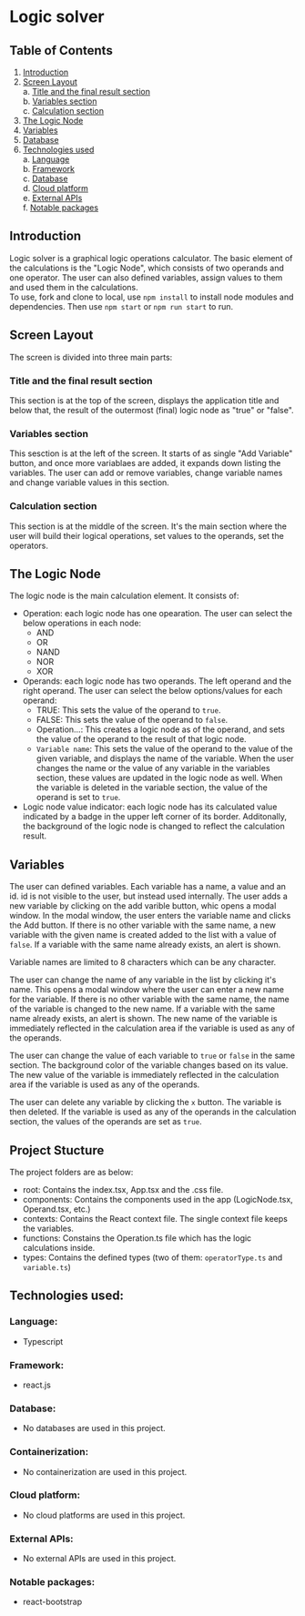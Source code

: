 # Logic solver
## Table of Contents
1. [Introduction](#introduction)</br>
2. [Screen Layout](#screen-layout)</br>
  a. [Title and the final result section](#yitle-and-the-final-result-section)</br>
  b. [Variables section](#variables-section)</br>
  c. [Calculation section](#calculation-section)</br>
3. [The Logic Node](#the-logic-node)</br>
4. [Variables](#variables)</br>
5. [Database](#database)</br>
6. [Technologies used](#technologies-used)</br>
  a. [Language](#language)</br>
  b. [Framework](#framework)</br>
  c. [Database](#techdatabase)</br>
  d. [Cloud platform](#cloud-platform)</br>
  e. [External APIs](#external-apis)</br>
  f. [Notable packages](#notable-packages)</br>


## Introduction
Logic solver is a graphical logic operations calculator. The basic element of the calculations is the "Logic Node", which consists of two operands and one operator. The user can also defined variables, assign values to them and used them in the calculations.
</br>
To use, fork and clone to local, use `npm install` to install node modules and dependencies. Then use `npm start` or `npm run start` to run.
</br>

## Screen Layout
The screen is divided into three main parts:

### Title and the final result section
This section is at the top of the screen, displays the application title and below that, the result of the outermost (final) logic node as "true" or "false".

### Variables section
This sesction is at the left of the screen. It starts of as single "Add Variable" button, and once more variablaes are added, it expands down listing the variables. The user can add or remove variables, change variable names and change variable values in this section.

### Calculation section
This section is at the middle of the screen. It's the main section where the user will build their logical operations, set values to the operands, set the operators.

## The Logic Node
The logic node is the main calculation element. It consists of:
- Operation: each logic node has one opearation. The user can select the below operations in each node:
    - AND
    - OR
    - NAND
    - NOR
    - XOR
- Operands: each logic node has two operands. The left operand and the right operand. The user can select the below options/values for each operand:
    - TRUE: This sets the value of the operand to `true`.
    - FALSE: This sets the value of the operand to `false`.
    - Operation...: This creates a logic node as of the operand, and sets the value of the operand to the result of that logic node.
    - `Variable name`: This sets the value of the operand to the value of the given variable, and displays the name of the variable. When the user changes the name or the value of any variable in the variables section, these values are updated in the logic node as well. When the variable is deleted in the variable section, the value of the operand is set to `true`.
- Logic node value indicator: each logic node has its calculated value indicated by a badge in the upper left corner of its border. Additonally, the background of the logic node is changed to reflect the calculation result.

## Variables
The user can defined variables. Each variable has a name, a value and an id. id is not visible to the user, but instead used internally. The user adds a new variable by clicking on the add varible button, whic opens a modal window. In the modal window, the user enters the variable name and clicks the Add button. If there is no other variable with the same name, a new variable with the given name is created added to the list with a value of `false`. If a variable with the same name already exists, an alert is shown.

Variable names are limited to 8 characters which can be any character.

The user can change the name of any variable in the list by clicking it's name. This opens a modal window where the user can enter a new name for the variable. If there is no other variable with the same name, the name of the variable is changed to the new name. If a variable with the same name already exists, an alert is shown. The new name of the variable is immediately reflected in the calculation area if the variable is used as any of the operands.

The user can change the value of each variable to `true` or `false` in the same section. The background color of the variable changes based on its value. The new value of the variable is immediately reflected in the calculation area if the variable is used as any of the operands.

The user can delete any variable by clicking the `x` button. The variable is then deleted. If the variable is used as any of the operands in the calculation section, the values of the operands are set as `true`.

## Project Stucture
The project folders are as below:
- root: Contains the index.tsx, App.tsx and the .css file.
- components: Contains the components used in the app (LogicNode.tsx, Operand.tsx, etc.)
- contexts: Contains the React context file. The single context file keeps the variables.
- functions: Constains the Operation.ts file which has the logic calculations inside.
- types: Contains the defined types (two of them: `operatorType.ts` and `variable.ts`)
## Technologies used:
### Language:
- Typescript
### Framework:
- react.js
### Database: <a name="techdatabase"></a>
- No databases are used in this project.
### Containerization:
- No containerization are used in this project.
### Cloud platform:
- No cloud platforms are used in this project.

### External APIs:
- No external APIs are used in this project.
### Notable packages:

- react-bootstrap</br>
</br>
